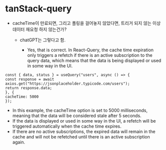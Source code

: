 # tanStack-query

- cacheTime이 만료되면, 그리고 폴링을 걸어놓지 않았다면, 트리거 되지 않는 이상 데이터 재요청 하지 않는건가?

  - chatGPT는 그렇다고 함.

    - Yes, that is correct. In React-Query, the cache time expiration only triggers a refetch if there is an active subscription to the query data, which means that the data is being displayed or used in some way in the UI.

```TSX
const { data, status } = useQuery("users", async () => {
const response = await axios.get("https://jsonplaceholder.typicode.com/users");
return response.data;
}, {
cacheTime: 5000
});
```

- In this example, the cacheTime option is set to 5000 milliseconds, meaning that the data will be considered stale after 5 seconds.
- If the data is displayed or used in some way in the UI, a refetch will be triggered automatically when the cache time expires.
- If there are no active subscriptions, the expired data will remain in the cache and will not be refetched until there is an active subscription again.
